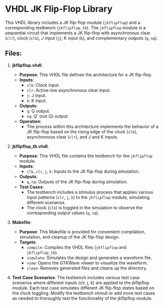 # VHDL JK Flip-Flop Library

This VHDL library includes a JK flip-flop module (`jkflipflop`) and a corresponding testbench (`jkflipflop_tb`). The `jkflipflop` module is a sequential circuit that implements a JK flip-flop with asynchronous clear (`clr`), clock (`clk`), J input (`j`), K input (`k`), and complementary outputs (`q`, `nq`).

## Files:

1. **jkflipflop.vhdl**:
   - **Purpose**: This VHDL file defines the architecture for a JK flip-flop.
   - **Inputs**:
     - `clk`: Clock input.
     - `clr`: Active-low asynchronous clear input.
     - `j`: J input.
     - `k`: K input.
   - **Outputs**:
     - `q`: Q output.
     - `nq`: Q' (not Q) output.
   - **Operation**:
     - The process within this architecture implements the behavior of a JK flip-flop based on the rising edge of the clock (`clk`), asynchronous clear (`clr`), and J and K inputs.

2. **jkflipflop_tb.vhdl**:
   - **Purpose**: This VHDL file contains the testbench for the `jkflipflop` module.
   - **Inputs**:
     - `clk`, `clr`, `j`, `k`: Inputs to the JK flip-flop during simulation.
   - **Outputs**:
     - `q`, `nq`: Outputs of the JK flip-flop during simulation.
   - **Test Cases**:
     - The testbench includes a stimulus process that applies various input patterns (`clr`, `j`, `k`) to the `jkflipflop` module, simulating different scenarios.
     - The clock (`clk`) is toggled in the simulation to observe the corresponding output values (`q`, `nq`).

3. **Makefile**:
   - **Purpose**: This Makefile is provided for convenient compilation, simulation, and cleanup of the JK flip-flop design.
   - **Targets**:
     - `compile`: Compiles the VHDL files (`jkflipflop` and `jkflipflop_tb`).
     - `simulate`: Simulates the design and generates a waveform file.
     - `view`: Opens the GTKWave viewer to visualize the waveform.
     - `clean`: Removes generated files and cleans up the directory.



4. **Test Case Scenarios**:
The testbench includes various test case scenarios where different inputs (clr, j, k) are applied to the jkflipflop module.
Each test case simulates different JK flip-flop states based on the clock toggling.
Modify the testbench stimuli or add more test cases as needed to thoroughly test the functionality of the jkflipflop module.